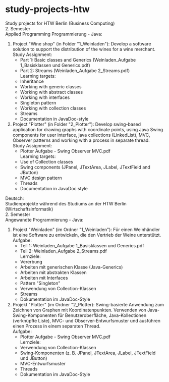# study-projects-htw

Study projects for HTW Berlin (Business Computing)  
2. Semester  
Applied Programming Programmierung - Java:  
1) Project "Wine shop" (in Folder "1_Weinladen"): Develop a software solution to support the distribution of the wines for a wine merchant.  
	Study Assignment:  
	- Part 1: Basic classes and Generics (Weinladen_Aufgabe 1_Basisklassen und Generics.pdf)  
	- Part 2: Streams (Weinladen_Aufgabe 2_Streams.pdf)  
	Learning targets:      
	- Inheritance  
	- Working with generic classes  
	- Working with abstract classes  
	- Working with interfaces  
	- Singleton pattern  
	- Working with collection classes  
	- Streams  
	- Documentation in JavaDoc-style  
 2) Project "Plotter" (in Folder "2_Plotter"): Develop swing-based application for drawing graphs with coordinate points, using Java Swing components for user interface, java collections (LinkedList), MVC, Observer patterns and working with a process in separate thread.  
 	Study Assignment:    
	- Plotter Aufgabe - Swing Observer MVC.pdf  
	Learning targets:    
	- Use of Collection classes
	- Swing components (JPanel, JTextArea, JLabel, JTextField and JButton)
	- MVC design pattern
	- Threads
	- Documentation in JavaDoc style  
	
Deutsch:  
Studienprojekte während des Studiums an der HTW Berlin (Wirtschaftsinformatik)    
2. Semester  
Angewandte Programmierung - Java:   
1) Projekt "Weinladen" (im Ordner "1_Weinladen"): Für einen Weinhändler ist eine Software zu entwickeln, die den Vertrieb der Weine unterstützt.  
	Aufgabe:
	- Teil 1: Weinladen_Aufgabe 1_Basisklassen und Generics.pdf
	- Teil 2: Weinladen_Aufgabe 2_Streams.pdf   
	Lernziele:    
	- Vererbung
	- Arbeiten mit generischen Klasse (Java-Generics)
	- Arbeiten mit abstrakten Klassen
	- Arbeiten mit Interfaces
	- Pattern "Singleton"
	- Verwendung von Collection-Klassen
	- Streams
	- Dokumentation im JavaDoc-Style
2) Projekt "Plotter" (im Ordner "2_Plotter): Swing-basierte Anwendung zum Zeichnen von Graphen mit Koordinatenpunkten. Verwenden von Java-Swing-Komponenten für Benutzeroberfläche, Java-Kollectionen (verknüpfte Liste), MVC- und Observer-Entwurfsmuster und ausführen einen Prozess in einem separaten Thread.   
	Aufgabe:  
	- Plotter Aufgabe - Swing Observer MVC.pdf  
	Lernziele:    
	- Verwendung von Collection-Klassen
	- Swing-Komponenten (z. B. JPanel, JTextArea, JLabel, JTextField und JButton)
	- MVC-Entwurfsmuster
	- Threads
	- Dokumentation im JavaDoc-Style

